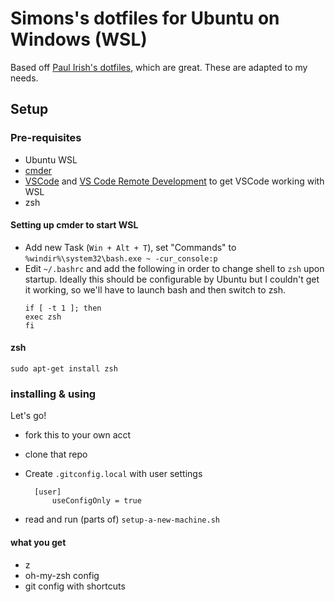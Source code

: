 # Simons's dotfiles for Ubuntu on Windows (WSL)

Based off [Paul Irish's dotfiles](https://github.com/paulirish/dotfiles), which are great. These are adapted to my needs.

## Setup



### Pre-requisites

* Ubuntu WSL
* [cmder](https://cmder.net/)
* [VSCode](https://code.visualstudio.com/) and [VS Code Remote Development](https://code.visualstudio.com/docs/remote/remote-overview) to get VSCode working with WSL
* zsh

#### Setting up cmder to start WSL

* Add new Task (`Win + Alt + T`), set "Commands" to `%windir%\system32\bash.exe ~ -cur_console:p`
* Edit `~/.bashrc` and add the following in order to change shell to `zsh` upon startup. Ideally this should be configurable by Ubuntu but I couldn't get it working, so we'll have to launch bash and then switch to zsh.
	```
	if [ -t 1 ]; then
	exec zsh
	fi
	```

#### zsh

 `sudo apt-get install zsh`

### installing & using

Let's go!

* fork this to your own acct
* clone that repo
* Create `.gitconfig.local` with user settings
	
		[user]
			useConfigOnly = true

* read and run (parts of) `setup-a-new-machine.sh`

#### what you get
* z
* oh-my-zsh config
* git config with shortcuts






